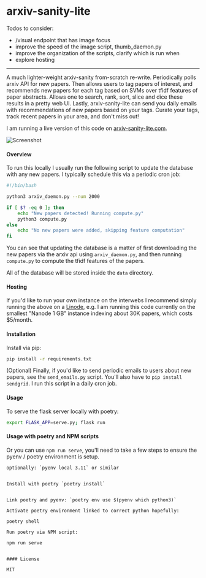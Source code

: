 # arxiv-sanity-lite

Todos to consider:

- /visual endpoint that has image focus
- improve the speed of the image script, thumb_daemon.py
- improve the organization of the scripts, clarify which is run when
- explore hosting

---

A much lighter-weight arxiv-sanity from-scratch re-write. Periodically polls arxiv API for new papers. Then allows users to tag papers of interest, and recommends new papers for each tag based on SVMs over tfidf features of paper abstracts. Allows one to search, rank, sort, slice and dice these results in a pretty web UI. Lastly, arxiv-sanity-lite can send you daily emails with recommendations of new papers based on your tags. Curate your tags, track recent papers in your area, and don't miss out!

I am running a live version of this code on [arxiv-sanity-lite.com](https://arxiv-sanity-lite.com).

![Screenshot](screenshot.jpg)

#### Overview

To run this locally I usually run the following script to update the database with any new papers. I typically schedule this via a periodic cron job:

```bash
#!/bin/bash

python3 arxiv_daemon.py --num 2000

if [ $? -eq 0 ]; then
    echo "New papers detected! Running compute.py"
    python3 compute.py
else
    echo "No new papers were added, skipping feature computation"
fi
```

You can see that updating the database is a matter of first downloading the new papers via the arxiv api using `arxiv_daemon.py`, and then running `compute.py` to compute the tfidf features of the papers.

All of the database will be stored inside the `data` directory.

#### Hosting

If you'd like to run your own instance on the interwebs I recommend simply running the above on a [Linode](https://www.linode.com), e.g. I am running this code currently on the smallest "Nanode 1 GB" instance indexing about 30K papers, which costs $5/month.

#### Installation

Install via pip:

```bash
pip install -r requirements.txt
```

(Optional) Finally, if you'd like to send periodic emails to users about new papers, see the `send_emails.py` script. You'll also have to `pip install sendgrid`. I run this script in a daily cron job.

#### Usage

To serve the flask server locally with poetry:

```bash
export FLASK_APP=serve.py; flask run
```

#### Usage with poetry and NPM scripts

Or you can use `npm run serve`, you'll need to take a few steps to ensure the pyenv / poetry environment is setup.

```
optionally: `pyenv local 3.11` or similar


Install with poetry `poetry install`


Link poetry and pyenv: `poetry env use $(pyenv which python3)`

Activate poetry environment linked to correct python hopefully:

poetry shell

Run poetry via NPM script:

npm run serve


#### License

MIT
```
